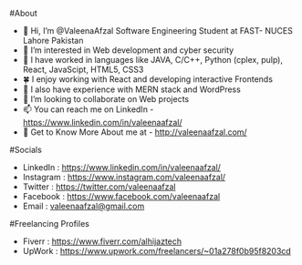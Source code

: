 #About
- 👋 Hi, I’m @ValeenaAfzal Software Engineering Student at FAST- NUCES Lahore Pakistan
- 👀 I’m interested in Web development and cyber security
- 🌱 I have worked in languages like JAVA, C/C++, Python (cplex, pulp), React, JavaScipt, HTML5, CSS3
- 🍀 I enjoy working with React and developing interactive Frontends
- 🌹  I also have experience with MERN stack and WordPress
- 💞️ I’m looking to collaborate on Web projects 
- 📫 You can reach me on LinkedIn - https://www.linkedin.com/in/valeenaafzal/
- 🌱 Get to Know More About me at - http://valeenaafzal.com/

#Socials
- LinkedIn  :  https://www.linkedin.com/in/valeenaafzal/
- Instagram :  https://www.instagram.com/valeenaafzal/
- Twitter   :  https://twitter.com/valeenaafzal
- Facebook  :  https://www.facebook.com/valeenaafzal
- Email     :  valeenaafzal@gmail.com

#Freelancing Profiles
- Fiverr : https://www.fiverr.com/alhijaztech
- UpWork : https://www.upwork.com/freelancers/~01a278f0b95f8203cd



